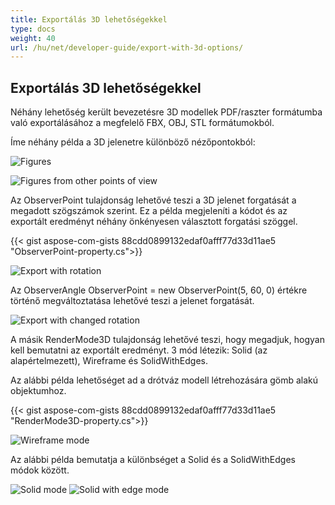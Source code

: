 ```yaml
---
title: Exportálás 3D lehetőségekkel
type: docs
weight: 40
url: /hu/net/developer-guide/export-with-3d-options/
---
```


## **Exportálás 3D lehetőségekkel**

Néhány lehetőség került bevezetésre 3D modellek PDF/raszter formátumba való exportálásához a megfelelő FBX, OBJ, STL formátumokból.

Íme néhány példa a 3D jelenetre különböző nézőpontokból:

![Figures](/cad/_assets/guide/3d/fig1.png)

![Figures from other points of view](/cad/_assets/guide/3d/fig2.png)

Az ObserverPoint tulajdonság lehetővé teszi a 3D jelenet forgatását a megadott szögszámok szerint. Ez a példa megjeleníti a kódot és az exportált eredményt néhány önkényesen választott forgatási szöggel.

{{< gist aspose-com-gists 88cdd0899132edaf0afff77d33d11ae5 "ObserverPoint-property.cs">}}

![Export with rotation](/cad/_assets/guide/3d/fig3.png)

Az ObserverAngle ObserverPoint = new ObserverPoint(5, 60, 0) értékre történő megváltoztatása lehetővé teszi a jelenet forgatását.

![Export with changed rotation](/cad/_assets/guide/3d/fig4.png)

A másik RenderMode3D tulajdonság lehetővé teszi, hogy megadjuk, hogyan kell bemutatni az exportált eredményt. 3 mód létezik: Solid (az alapértelmezett), Wireframe és SolidWithEdges.

Az alábbi példa lehetőséget ad a drótváz modell létrehozására gömb alakú objektumhoz.

{{< gist aspose-com-gists 88cdd0899132edaf0afff77d33d11ae5 "RenderMode3D-property.cs">}}

![Wireframe mode](/cad/_assets/guide/3d/fig5.png)

Az alábbi példa bemutatja a különbséget a Solid és a SolidWithEdges módok között.

![Solid mode](/cad/_assets/guide/3d/fig6.png)
![Solid with edge mode](/cad/_assets/guide/3d/fig7.png)
